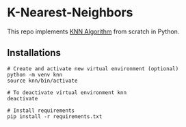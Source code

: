 # K-Nearest-Neighbors

This repo implements [KNN Algorithm](https://github.com/vamc-stash/K-Nearest-Neighbors/source.py) from scratch in Python.


## Installations
```
# Create and activate new virtual environment (optional)
python -m venv knn
source knn/bin/activate

# To deactivate virtual environment knn
deactivate

# Install requirements
pip install -r requirements.txt
```
